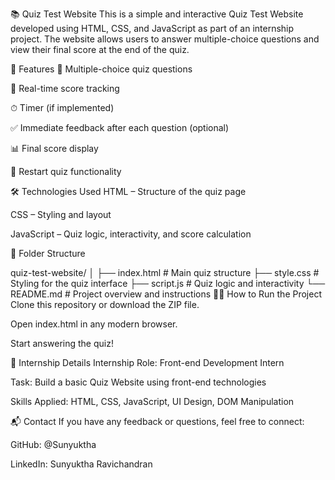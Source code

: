 📚 Quiz Test Website
This is a simple and interactive Quiz Test Website developed using HTML, CSS, and JavaScript as part of an internship project. The website allows users to answer multiple-choice questions and view their final score at the end of the quiz.

🚀 Features
📝 Multiple-choice quiz questions

🎯 Real-time score tracking

⏱ Timer (if implemented)

✅ Immediate feedback after each question (optional)

📊 Final score display

🔁 Restart quiz functionality

🛠️ Technologies Used
HTML – Structure of the quiz page

CSS – Styling and layout

JavaScript – Quiz logic, interactivity, and score calculation

📁 Folder Structure

quiz-test-website/
│
├── index.html        # Main quiz structure
├── style.css         # Styling for the quiz interface
├── script.js         # Quiz logic and interactivity
└── README.md         # Project overview and instructions
🧑‍💻 How to Run the Project
Clone this repository or download the ZIP file.

Open index.html in any modern browser.

Start answering the quiz!

📌 Internship Details
Internship Role: Front-end Development Intern

Task: Build a basic Quiz Website using front-end technologies

Skills Applied: HTML, CSS, JavaScript, UI Design, DOM Manipulation

📬 Contact
If you have any feedback or questions, feel free to connect:

GitHub: @Sunyuktha

LinkedIn: Sunyuktha Ravichandran

